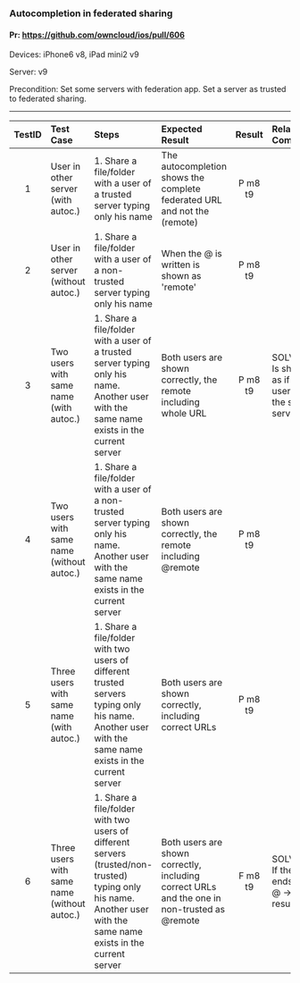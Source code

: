 ###  Autocompletion in federated sharing 

#### Pr: https://github.com/owncloud/ios/pull/606 

Devices: iPhone6 v8, iPad mini2 v9

Server: v9

Precondition: Set some servers with federation app. Set a server as trusted to federated sharing.

---

 
| TestID | Test Case | Steps | Expected Result | Result | Related Comment |
| :-----: | :------- | :---- | :-------------- | :----: | :-------------- |
| 1 | User in other server (with autoc.)|  1. Share a file/folder with a user of a trusted server typing only his name| The autocompletion shows the complete federated URL and not the (remote)| P m8 t9||
| 2 | User in other server (without autoc.) |  1. Share a file/folder with a user of a non-trusted server typing only his name| When the @ is written is shown as 'remote'| P m8 t9||
| 3 | Two users with same name  (with autoc.) |  1. Share a file/folder with a user of a trusted server typing only his name. Another user with the same name exists in the current server| Both users are shown correctly, the remote including whole URL|P m8 t9| SOLVED: Is shown as if two users in the same server|
| 4 | Two users with same name  (without autoc.) |  1. Share a file/folder with a user of a non-trusted server typing only his name. Another user with the same name exists in the current server| Both users are shown correctly, the remote including @remote|P m8 t9||
| 5 | Three users with same name  (with autoc.) |  1. Share a file/folder with two users of different trusted servers typing only his name. Another user with the same name exists in the current server| Both users are shown correctly, including correct URLs|P m8 t9||
| 6 | Three users with same name  (without autoc.) |  1. Share a file/folder with two users of different servers (trusted/non-trusted) typing only his name. Another user with the same name exists in the current server| Both users are shown correctly, including correct URLs and the one in non-trusted as @remote|F m8 t9|SOLVED: If the user ends with @ -> bad result|
